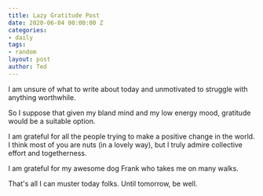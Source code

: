 ```yaml
---
title: Lazy Gratitude Post
date: 2020-06-04 00:00:00 Z
categories:
- daily
tags:
- random
layout: post
author: Ted
---
```


I am unsure of what to write about today and unmotivated to struggle with anything worthwhile.

So I suppose that given my bland mind and my low energy mood, gratitude would be a suitable option.

I am grateful for all the people trying to make a positive change in the world. I think most of you are nuts (in a lovely way), but I truly admire collective effort and togetherness.

I am grateful for my awesome dog Frank who takes me on many walks.

That's all I can muster today folks. Until tomorrow, be well. 
